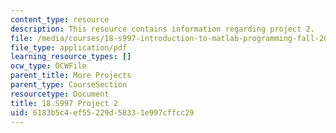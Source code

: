 ```yaml
---
content_type: resource
description: This resource contains information regarding project 2.
file: /media/courses/18-s997-introduction-to-matlab-programming-fall-2011/6183b5c4ef55229d58331e997cffcc29_MIT18_S997F11_Project_2.pdf
file_type: application/pdf
learning_resource_types: []
ocw_type: OCWFile
parent_title: More Projects
parent_type: CourseSection
resourcetype: Document
title: 18.S997 Project 2
uid: 6183b5c4-ef55-229d-5833-1e997cffcc29
---
```

